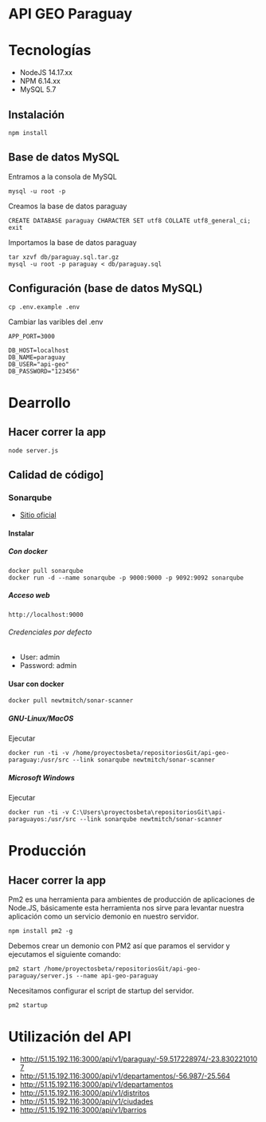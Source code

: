 # API GEO Paraguay

# Tecnologías

- NodeJS 14.17.xx
- NPM 6.14.xx
- MySQL 5.7

## Instalación
    npm install

## Base de datos MySQL
Entramos a la consola de MySQL

    mysql -u root -p

Creamos la base de datos paraguay

    CREATE DATABASE paraguay CHARACTER SET utf8 COLLATE utf8_general_ci;
    exit

Importamos la base de datos paraguay

    tar xzvf db/paraguay.sql.tar.gz
    mysql -u root -p paraguay < db/paraguay.sql

## Configuración (base de datos MySQL)

```
cp .env.example .env
```

Cambiar las varibles del .env
    
    APP_PORT=3000
    
    DB_HOST=localhost
    DB_NAME=paraguay
    DB_USER="api-geo"
    DB_PASSWORD="123456"

# Dearrollo

## Hacer correr la app

```
node server.js
```

## Calidad de código]

### Sonarqube

- [Sitio oficial](https://www.sonarqube.org/)

#### Instalar

##### Con docker

```
docker pull sonarqube
docker run -d --name sonarqube -p 9000:9000 -p 9092:9092 sonarqube
```

##### Acceso web

```
http://localhost:9000
```

###### Credenciales por defecto

- User: admin
- Password: admin

#### Usar con docker

```
docker pull newtmitch/sonar-scanner

```

##### GNU-Linux/MacOS

Ejecutar

```
docker run -ti -v /home/proyectosbeta/repositoriosGit/api-geo-paraguay:/usr/src --link sonarqube newtmitch/sonar-scanner
```

##### Microsoft Windows

Ejecutar

```
docker run -ti -v C:\Users\proyectosbeta\repositoriosGit\api-paraguayos:/usr/src --link sonarqube newtmitch/sonar-scanner
```

# Producción

## Hacer correr la app
Pm2 es una herramienta para ambientes de producción de aplicaciones de Node.JS, básicamente esta herramienta nos sirve para levantar nuestra aplicación como un servicio demonio en nuestro servidor.
    
    npm install pm2 -g

Debemos crear un demonio con PM2 así que paramos el servidor y ejecutamos el siguiente comando:
    
    pm2 start /home/proyectosbeta/repositoriosGit/api-geo-paraguay/server.js --name api-geo-paraguay

Necesitamos configurar el script de startup del servidor.
    
    pm2 startup



# Utilización del API
* http://51.15.192.116:3000/api/v1/paraguay/-59.517228974/-23.8302210107
* http://51.15.192.116:3000/api/v1/departamentos/-56.987/-25.564
* http://51.15.192.116:3000/api/v1/departamentos
* http://51.15.192.116:3000/api/v1/distritos
* http://51.15.192.116:3000/api/v1/ciudades
* http://51.15.192.116:3000/api/v1/barrios
